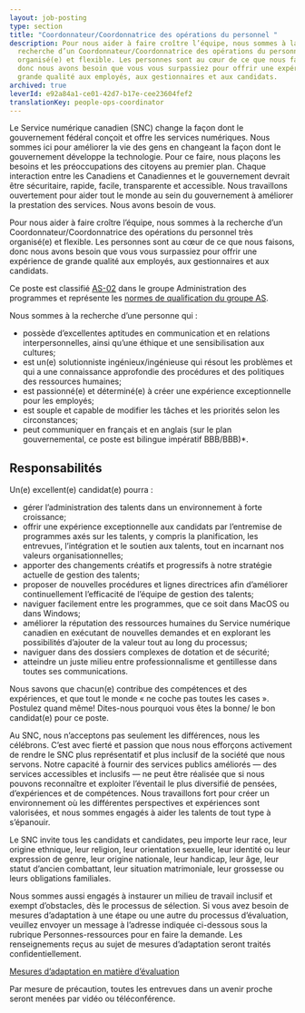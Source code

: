 ```yaml
---
layout: job-posting
type: section
title: "Coordonnateur/Coordonnatrice des opérations du personnel "
description: Pour nous aider à faire croître l’équipe, nous sommes à la
  recherche d’un Coordonnateur/Coordonnatrice des opérations du personnel très
  organisé(e) et flexible. Les personnes sont au cœur de ce que nous faisons,
  donc nous avons besoin que vous vous surpassiez pour offrir une expérience de
  grande qualité aux employés, aux gestionnaires et aux candidats.
archived: true
leverId: e92a84a1-ce01-42d7-b17e-cee23604fef2
translationKey: people-ops-coordinator
---
```

Le Service numérique canadien (SNC) change la façon dont le gouvernement fédéral conçoit et offre les services numériques. Nous sommes ici pour améliorer la vie des gens en changeant la façon dont le gouvernement développe la technologie. Pour ce faire, nous plaçons les besoins et les préoccupations des citoyens au premier plan. Chaque interaction entre les Canadiens et Canadiennes et le gouvernement devrait être sécuritaire, rapide, facile, transparente et accessible. Nous travaillons ouvertement pour aider tout le monde au sein du gouvernement à améliorer la prestation des services. Nous avons besoin de vous.

Pour nous aider à faire croître l’équipe, nous sommes à la recherche d’un Coordonnateur/Coordonnatrice des opérations du personnel très organisé(e) et flexible. Les personnes sont au cœur de ce que nous faisons, donc nous avons besoin que vous vous surpassiez pour offrir une expérience de grande qualité aux employés, aux gestionnaires et aux candidats.

Ce poste est classifié [AS-02](https://www.tbs-sct.gc.ca/agreements-conventions/view-visualiser-fra.aspx?id=15) dans le groupe Administration des programmes et représente les [normes de qualification du groupe AS](https://www.canada.ca/fr/secretariat-conseil-tresor/services/dotation/normes-qualification/centrale.html).

Nous sommes à la recherche d’une personne qui :

* possède d’excellentes aptitudes en communication et en relations interpersonnelles, ainsi qu’une éthique et une sensibilisation aux cultures;
* est un(e) solutionniste ingénieux/ingénieuse qui résout les problèmes et qui a une connaissance approfondie des procédures et des politiques des ressources humaines;
* est passionné(e) et déterminé(e) à créer une expérience exceptionnelle pour les employés;
* est souple et capable de modifier les tâches et les priorités selon les circonstances;
* peut communiquer en français et en anglais (sur le plan gouvernemental, ce poste est bilingue impératif BBB/BBB)*.

## Responsabilités

Un(e) excellent(e) candidat(e) pourra :

* gérer l’administration des talents dans un environnement à forte croissance;
* offrir une expérience exceptionnelle aux candidats par l’entremise de programmes axés sur les talents, y compris la planification, les entrevues, l’intégration et le soutien aux talents, tout en incarnant nos valeurs organisationnelles;
* apporter des changements créatifs et progressifs à notre stratégie actuelle de gestion des talents;
* proposer de nouvelles procédures et lignes directrices afin d’améliorer continuellement l’efficacité de l’équipe de gestion des talents;
* naviguer facilement entre les programmes, que ce soit dans MacOS ou dans Windows;
* améliorer la réputation des ressources humaines du Service numérique canadien en exécutant de nouvelles demandes et en explorant les possibilités d’ajouter de la valeur tout au long du processus;
* naviguer dans des dossiers complexes de dotation et de sécurité;
* atteindre un juste milieu entre professionnalisme et gentillesse dans toutes ses communications.

Nous savons que chacun(e) contribue des compétences et des expériences, et que tout le monde « ne coche pas toutes les cases ». Postulez quand même! Dites-nous pourquoi vous êtes la bonne/ le bon candidat(e) pour ce poste.

Au SNC, nous n’acceptons pas seulement les différences, nous les célébrons. C’est avec fierté et passion que nous nous efforçons activement de rendre le SNC plus représentatif et plus inclusif de la société que nous servons. Notre capacité à fournir des services publics améliorés — des services accessibles et inclusifs — ne peut être réalisée que si nous pouvons reconnaître et exploiter l’éventail le plus diversifié de pensées, d’expériences et de compétences. Nous travaillons fort pour créer un environnement où les différentes perspectives et expériences sont valorisées, et nous sommes engagés à aider les talents de tout type à s’épanouir.

Le SNC invite tous les candidats et candidates, peu importe leur race, leur origine ethnique, leur religion, leur orientation sexuelle, leur identité ou leur expression de genre, leur origine nationale, leur handicap, leur âge, leur statut d’ancien combattant, leur situation matrimoniale, leur grossesse ou leurs obligations familiales.

Nous sommes aussi engagés à instaurer un milieu de travail inclusif et exempt d’obstacles, dès le processus de sélection. Si vous avez besoin de mesures d’adaptation à une étape ou une autre du processus d’évaluation, veuillez envoyer un message à l’adresse indiquée ci-dessous sous la rubrique Personnes-ressources pour en faire la demande. Les renseignements reçus au sujet de mesures d’adaptation seront traités confidentiellement.

[Mesures d’adaptation en matière d’évaluation](https://www.canada.ca/fr/commission-fonction-publique/services/mesures-d-adaptation-matiere-evaluation.html)

Par mesure de précaution, toutes les entrevues dans un avenir proche seront menées par vidéo ou téléconférence.